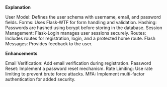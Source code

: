 **Explanation**

User Model: Defines the user schema with username, email, and password fields.
Forms: Uses Flask-WTF for form handling and validation.
Hashing: Passwords are hashed using bcrypt before storing in the database.
Session Management: Flask-Login manages user sessions securely.
Routes: Includes routes for registration, login, and a protected home route.
Flash Messages: Provides feedback to the user.

**Enhancements**

Email Verification: Add email verification during registration.
Password Reset: Implement a password reset mechanism.
Rate Limiting: Use rate limiting to prevent brute force attacks.
MFA: Implement multi-factor authentication for added security.
